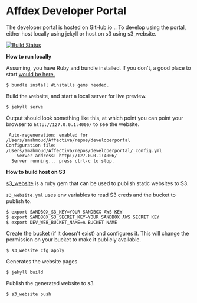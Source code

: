 # Affdex Developer Portal

The developer portal is hosted on GitHub.io ..
To develop using the portal, either host locally using jekyll
or host on s3 using s3_website.

[![Build Status](https://travis-ci.org/Affectiva/developerportal.svg?branch=gh-pages)](https://travis-ci.org/Affectiva/developerportal)


**How to run locally**

Assuming, you have Ruby and bundle installed. If you don't, a good place to start [would be here.](https://www.codecademy.com/learn/ruby)

```shell
$ bundle install #installs gems needed.
```

Build the website, and start a local server for live preview.
```shell
$ jekyll serve
```

Output should look something like this, at which point you can point your browser to `http://127.0.0.1:4006/` to see the website.

```
 Auto-regeneration: enabled for /Users/amahmoud/Affectiva/repos/developerportal
Configuration file: /Users/amahmoud/Affectiva/repos/developerportal/_config.yml
    Server address: http://127.0.0.1:4006/
  Server running... press ctrl-c to stop.
```

**How to build host on S3**

[s3_website](https://github.com/laurilehmijoki/s3_website) is a ruby gem that can be used to publish static websites to S3.

```s3_website.yml``` uses env variables to read S3 creds and the bucket to publish to.

```shell
$ export SANDBOX_S3_KEY=YOUR SANDBOX AWS KEY
$ export SANDBOX_S3_SECRET_KEY=YOUR SANDBOX AWS SECRET KEY
$ export DEV_WEB_BUCKET_NAME=A BUCKET NAME
```

Create the bucket (if it doesn't exist) and configures it. This will change the permission on your bucket to make it publicly available.

```shell
$ s3_website cfg apply
```

Generates the website pages

```shell
$ jekyll build
```

Publish the generated website to s3.

```shell
$ s3_website push
```
